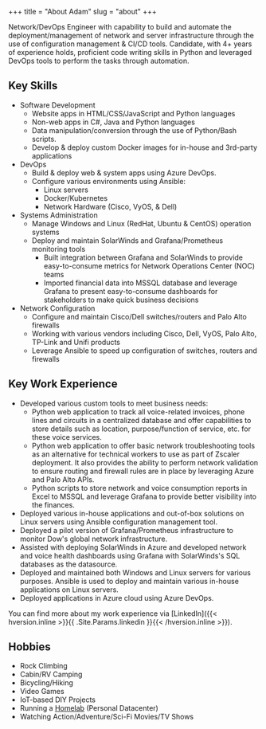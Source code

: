 +++
title = "About Adam"
slug = "about"
+++

Network/DevOps Engineer with capability to build and automate the deployment/management of network and server infrastructure through the use of configuration management & CI/CD tools. Candidate, with 4+ years of experience holds, proficient code writing skills in Python and leveraged DevOps tools to perform the tasks through automation.

## Key Skills

* Software Development
    * Website apps in HTML/CSS/JavaScript and Python languages
    * Non-web apps in C#, Java and Python languages
    * Data manipulation/conversion through the use of Python/Bash scripts.
    * Develop & deploy custom Docker images for in-house and 3rd-party applications
* DevOps
    * Build & deploy web & system apps using Azure DevOps.
    * Configure various environments using Ansible:
        * Linux servers
        * Docker/Kubernetes
        * Network Hardware (Cisco, VyOS, & Dell)
* Systems Administration
    * Manage Windows and Linux (RedHat, Ubuntu & CentOS) operation systems
    * Deploy and maintain SolarWinds and Grafana/Prometheus monitoring tools
        * Built integration between Grafana and SolarWinds to provide easy-to-consume metrics for Network Operations Center (NOC) teams
        * Imported financial data into MSSQL database and leverage Grafana to present easy-to-consume dashboards for stakeholders to make quick business decisions
* Network Configuration
    * Configure and maintain Cisco/Dell switches/routers and Palo Alto firewalls
    * Working with various vendors including Cisco, Dell, VyOS, Palo Alto, TP-Link and Unifi products
    * Leverage Ansible to speed up configuration of switches, routers and firewalls

## Key Work Experience

* Developed various custom tools to meet business needs:
    * Python web application to track all voice-related invoices, phone lines and circuits in a centralized database and offer capabilities to store details such as location, purpose/function of service, etc. for these voice services.
    * Python web application to offer basic network troubleshooting tools as an alternative for technical workers to use as part of Zscaler deployment. It also provides the ability to perform network validation to ensure routing and firewall rules are in place by leveraging Azure and Palo Alto APIs.
    * Python scripts to store network and voice consumption reports in Excel to MSSQL and leverage Grafana to provide better visibility into the finances.
* Deployed various in-house applications and out-of-box solutions on Linux servers using Ansible configuration management tool.
* Deployed a pilot version of Grafana/Prometheus infrastructure to monitor Dow's global network infrastructure.
* Assisted with deploying SolarWinds in Azure and developed network and voice health dashboards using Grafana with SolarWinds's SQL databases as the datasource.
* Deployed and maintained both Windows and Linux servers for various purposes. Ansible is used to deploy and maintain various in-house applications on Linux servers.
* Deployed applications in Azure cloud using Azure DevOps.

You can find more about my work experience via [LinkedIn]({{< hversion.inline >}}{{ .Site.Params.linkedin }}{{< /hversion.inline >}}).

## Hobbies
* Rock Climbing
* Cabin/RV Camping
* Bicycling/Hiking
* Video Games
* IoT-based DIY Projects
* Running a [Homelab](../blog/) (Personal Datacenter)
* Watching Action/Adventure/Sci-Fi Movies/TV Shows
